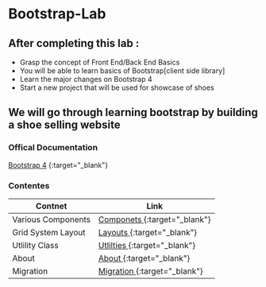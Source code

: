 # Bootstrap-Lab

## After completing this lab : 
* Grasp the concept of Front End/Back End Basics 
* You will be able to learn basics of Bootstrap[client side library]
* Learn the major changes  on Bootstrap 4 
* Start a new project that  will be used for showcase of shoes 
## We will go through learning bootstrap  by building a shoe selling website 


### Offical Documentation 

[Bootstrap 4](https://getbootstrap.com/docs/4.5/getting-started/introduction/) {:target="_blank"}

### Contentes 
Contnet  | Link 
------------ | -------------
Various Components | [Componets ](https://getbootstrap.com/docs/4.5/components/alerts/) {:target="_blank"}
Grid System Layout | [Layouts ](https://getbootstrap.com/docs/4.5/layout/overview/) {:target="_blank"}
Utlility Class | [Utlilties ](https://getbootstrap.com/docs/4.5/utilities/borders/) {:target="_blank"}
About| [About ](https://getbootstrap.com/docs/4.5/about/overview/) {:target="_blank"}
Migration | [Migration ](https://getbootstrap.com/docs/4.5/migration/) {:target="_blank"}


 

